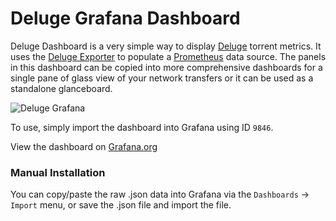 # Deluge Grafana Dashboard

Deluge Dashboard is a very simple way to display [Deluge](https://deluge-torrent.org/) torrent metrics.  It uses the [Deluge Exporter](https://github.com/tobbez/deluge_exporter) to populate a [Prometheus](https://prometheus.io/) data source.  The panels in this dashboard can be copied into more comprehensive dashboards for a single pane of glass view of your network transfers or it can be used as a standalone glanceboard.

![Deluge Grafana](https://res.cloudinary.com/cyberge/image/upload/v1551153412/screenshots/amkeucb9bhfveijastbd.png)

To use, simply import the dashboard into Grafana using ID `9846`.

View the dashboard on [Grafana.org](https://grafana.com/grafana/dashboards/16080/)

### Manual Installation ###
You can copy/paste the raw .json data into Grafana via the `Dashboards` -> `Import` menu, or save the .json file and import the file.
